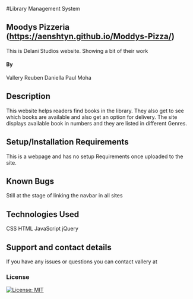 #Library Management System

## Moodys Pizzeria (https://aenshtyn.github.io/Moddys-Pizza/)

This is Delani Studios website. Showing a bit of their work

#### By

Vallery
Reuben
Daniella
Paul
Moha

## Description

This website helps readers find books in the library. They also get to see which books are available and also get an option for delivery. The site displays available book in numbers and they are listed in different Genres.

## Setup/Installation Requirements

This is a webpage and has no setup Requirements once uploaded to the site.

## Known Bugs

Still at the stage of linking the navbar in all sites


## Technologies Used

CSS
HTML
JavaScript
jQuery

## Support and contact details

If you have any issues or questions you can contact vallery at 

### License

[![License: MIT](https://img.shields.io/badge/License-MIT-yellow.svg)](https://opensource.org/licenses/MIT)
